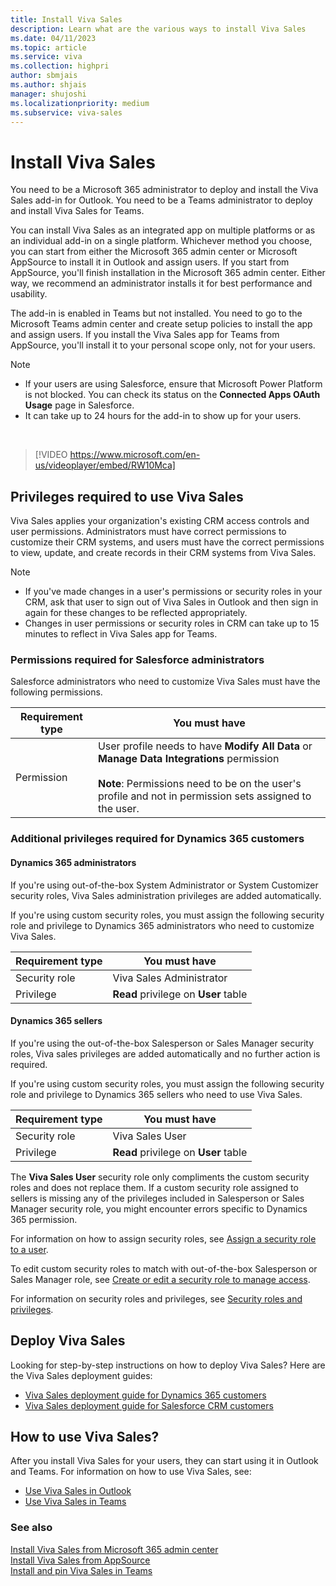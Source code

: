 ```yaml
---
title: Install Viva Sales
description: Learn what are the various ways to install Viva Sales
ms.date: 04/11/2023
ms.topic: article
ms.service: viva
ms.collection: highpri
author: sbmjais
ms.author: shjais
manager: shujoshi
ms.localizationpriority: medium
ms.subservice: viva-sales
---
```


# Install Viva Sales

You need to be a Microsoft 365 administrator to deploy and install the Viva Sales add-in for Outlook. You need to be a Teams administrator to deploy and install Viva Sales for Teams.

You can install Viva Sales as an integrated app on multiple platforms or as an individual add-in on a single platform. Whichever method you choose, you can start from either the Microsoft 365 admin center or Microsoft AppSource to install it in Outlook and assign users. If you start from AppSource, you'll finish installation in the Microsoft 365 admin center. Either way, we recommend an administrator installs it for best performance and usability. 

The add-in is enabled in Teams but not installed. You need to go to the Microsoft Teams admin center and create setup policies to install the app and assign users. If you install the Viva Sales app for Teams from AppSource, you'll install it to your personal scope only, not for your users.


> [!NOTE]
> - If your users are using Salesforce, ensure that Microsoft Power Platform is not blocked. You can check its status on the **Connected Apps OAuth Usage** page in Salesforce.
> - It can take up to 24 hours for the add-in to show up for your users.

<br>

> [!VIDEO https://www.microsoft.com/en-us/videoplayer/embed/RW10Mca]

## Privileges required to use Viva Sales

Viva Sales applies your organization's existing CRM access controls and user permissions. Administrators must have correct permissions to customize their CRM systems, and users must have the correct permissions to view, update, and create records in their CRM systems from Viva Sales.

> [!NOTE]
> - If you've made changes in a user's permissions or security roles in your CRM, ask that user to sign out of Viva Sales in Outlook and then sign in again for these changes to be reflected appropriately. 
> - Changes in user permissions or security roles in CRM can take up to 15 minutes to reflect in Viva Sales app for Teams.

### Permissions required for Salesforce administrators

Salesforce administrators who need to customize Viva Sales must have the following permissions.

|Requirement type  |You must have  |
|---------|---------|
|Permission    |  User profile needs to have **Modify All Data** or **Manage Data Integrations** permission <br><br> **Note**: Permissions need to be on the user's profile and not in permission sets assigned to the user.|

### Additional privileges required for Dynamics 365 customers

#### Dynamics 365 administrators

If you're using out-of-the-box System Administrator or System Customizer security roles, Viva Sales administration privileges are added automatically.

If you're using custom security roles, you must assign the following security role and privilege to Dynamics 365 administrators who need to customize Viva Sales. 

|Requirement type  |You must have  |
|---------|---------|
|Security role     | Viva Sales Administrator |
|Privilege     | **Read** privilege on **User** table     |

#### Dynamics 365 sellers

If you're using the out-of-the-box Salesperson or Sales Manager security roles, Viva sales privileges are added automatically and no further action is required.

If you're using custom security roles, you must assign the following security role and privilege to Dynamics 365 sellers who need to use Viva Sales.

|Requirement type  |You must have  |
|---------|---------|
|Security role     | Viva Sales User |
|Privilege     | **Read** privilege on **User** table     |


The **Viva Sales User** security role only compliments the custom security roles and does not replace them. If a custom security role assigned to sellers is missing any of the privileges included in Salesperson or Sales Manager security role, you might encounter errors specific to Dynamics 365 permission.

For information on how to assign security roles, see [Assign a security role to a user](/power-platform/admin/assign-security-roles).

To edit custom security roles to match with out-of-the-box Salesperson or Sales Manager role, see [Create or edit a security role to manage access](/power-platform/admin/create-edit-security-role).

For information on security roles and privileges, see [Security roles and privileges](/power-platform/admin/security-roles-privileges).

## Deploy Viva Sales

Looking for step-by-step instructions on how to deploy Viva Sales? Here are the Viva Sales deployment guides:

- [Viva Sales deployment guide for Dynamics 365 customers](deploy-viva-sales-d365.md)
- [Viva Sales deployment guide for Salesforce CRM customers](deploy-viva-sales-sf.md)

## How to use Viva Sales?

After you install Viva Sales for your users, they can start using it in Outlook and Teams. For information on how to use Viva Sales, see:

- [Use Viva Sales in Outlook](https://support.microsoft.com/topic/use-viva-sales-in-outlook-ec3605f9-fdb0-4593-9c5b-b43a76c07081)
- [Use Viva Sales in Teams](https://support.microsoft.com/topic/use-viva-sales-in-teams-04286b82-bdf8-4e37-94ce-be1943b2d6ea)

### See also

[Install Viva Sales from Microsoft 365 admin center](install-viva-sales-individual-add-in-admin-center.md)<br>
[Install Viva Sales from AppSource](install-viva-sales-individual-add-in-appsource.md)<br>
[Install and pin Viva Sales in Teams](install-pin-viva-sales-teams.md)
